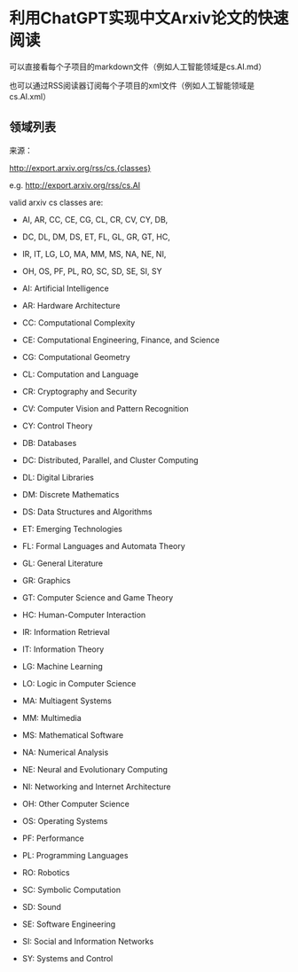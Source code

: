 # 利用ChatGPT实现中文Arxiv论文的快速阅读

可以直接看每个子项目的markdown文件（例如人工智能领域是cs.AI.md）

也可以通过RSS阅读器订阅每个子项目的xml文件（例如人工智能领域是cs.AI.xml）

## 领域列表

来源：

http://export.arxiv.org/rss/cs.{classes}

e.g. http://export.arxiv.org/rss/cs.AI

valid arxiv cs classes are:

- AI, AR, CC, CE, CG, CL, CR, CV, CY, DB,
- DC, DL, DM, DS, ET, FL, GL, GR, GT, HC,
- IR, IT, LG, LO, MA, MM, MS, NA, NE, NI,
- OH, OS, PF, PL, RO, SC, SD, SE, SI, SY

- AI: Artificial Intelligence
- AR: Hardware Architecture
- CC: Computational Complexity
- CE: Computational Engineering, Finance, and Science
- CG: Computational Geometry
- CL: Computation and Language
- CR: Cryptography and Security
- CV: Computer Vision and Pattern Recognition
- CY: Control Theory
- DB: Databases
- DC: Distributed, Parallel, and Cluster Computing
- DL: Digital Libraries
- DM: Discrete Mathematics
- DS: Data Structures and Algorithms
- ET: Emerging Technologies
- FL: Formal Languages and Automata Theory
- GL: General Literature
- GR: Graphics
- GT: Computer Science and Game Theory
- HC: Human-Computer Interaction
- IR: Information Retrieval
- IT: Information Theory
- LG: Machine Learning
- LO: Logic in Computer Science
- MA: Multiagent Systems
- MM: Multimedia
- MS: Mathematical Software
- NA: Numerical Analysis
- NE: Neural and Evolutionary Computing
- NI: Networking and Internet Architecture
- OH: Other Computer Science
- OS: Operating Systems
- PF: Performance
- PL: Programming Languages
- RO: Robotics
- SC: Symbolic Computation
- SD: Sound
- SE: Software Engineering
- SI: Social and Information Networks
- SY: Systems and Control
